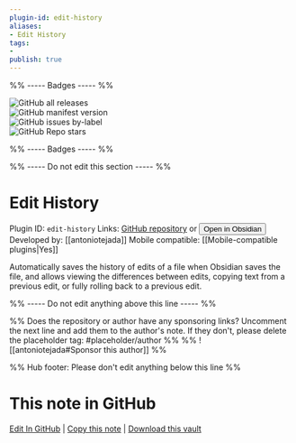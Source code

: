 ```yaml
---
plugin-id: edit-history
aliases:
- Edit History
tags: 
- 
publish: true
---
```


%% ----- Badges ----- %%

![GitHub all releases](https://img.shields.io/github/downloads/antoniotejada/obsidian-edit-history/total?color=573E7A&logo=github&style=for-the-badge)   
![GitHub manifest version](https://img.shields.io/github/manifest-json/v/antoniotejada/obsidian-edit-history?color=573E7A&logo=github&style=for-the-badge)   
![GitHub issues by-label](https://img.shields.io/github/issues/antoniotejada/obsidian-edit-history/help%20wanted?color=573E7A&logo=github&style=for-the-badge)   
![GitHub Repo stars](https://img.shields.io/github/stars/antoniotejada/obsidian-edit-history?color=573E7A&logo=github&style=for-the-badge)

%% ----- Badges ----- %%

%% ----- Do not edit this section ----- %%

# Edit History

Plugin ID: `edit-history`
Links: [GitHub repository](https://github.com/antoniotejada/obsidian-edit-history) or [<button id=HH>Open in Obsidian</button>](obsidian://show-plugin?id=edit-history)
Developed by: [[antoniotejada]]
Mobile compatible: [[Mobile-compatible plugins|Yes]]

Automatically saves the history of edits of a file when Obsidian saves the file, and allows viewing the differences between edits, copying text from a previous edit, or fully rolling back to a previous edit.

%% ----- Do not edit anything above this line ----- %% 

%% Does the repository or author have any sponsoring links? Uncomment the next line and add them to the author's note. If they don't, please delete the placeholder tag: #placeholder/author %%
%% ![[antoniotejada#Sponsor this author]] %%

%% Hub footer: Please don't edit anything below this line %%

# This note in GitHub

<span class="git-footer">[Edit In GitHub](https://github.dev/obsidian-community/obsidian-hub/blob/main/02%20-%20Community%20Expansions/02.05%20All%20Community%20Expansions/Plugins/edit-history.md "git-hub-edit-note") | [Copy this note](https://raw.githubusercontent.com/obsidian-community/obsidian-hub/main/02%20-%20Community%20Expansions/02.05%20All%20Community%20Expansions/Plugins/edit-history.md "git-hub-copy-note") | [Download this vault](https://github.com/obsidian-community/obsidian-hub/archive/refs/heads/main.zip "git-hub-download-vault") </span>
